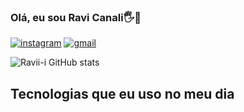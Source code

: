 
### Olá, eu sou Ravi Canali🖐️🤙

[![instagram](https://img.shields.io/badge/Instagram-E4405F?style=for-the-badge&logo=instagram&logoColor=white)](https://www.instagram.com/_r.c4nalii/)
[![gmail](https://img.shields.io/badge/Gmail-D14836?style=for-the-badge&logo=gmail&logoColor=white)](ravicanali@gmail.com)


![Ravii-i GitHub stats](https://github-readme-stats.vercel.app/api?username=Ravii-i&show_icons=true&theme=dracula)

## Tecnologias que eu uso no meu dia

